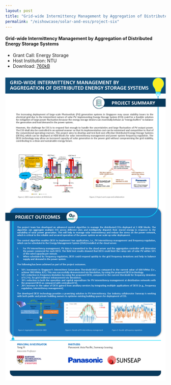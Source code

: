 ```yaml
---
layout: post
title: "Grid-wide Intermittency Management by Aggregation of Distributed Energy Storage Systems"
permalink: "/eishowcase/solar-and-ess/project-six"
---
```

#### Grid-wide Intermittency Management by Aggregation of Distributed Energy Storage Systems
* Grant Call: Energy Storage
* Host Institution: NTU
* Download: [760kB](/files/showcase/solar_ess_06.pdf)

![Grid-wide Intermittency Management by Aggregation of Distributed Energy Storage Systems](/images/showcase/solar_ess_06.png)